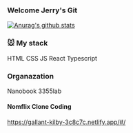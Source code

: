 ### Welcome Jerry's Git

[![Anurag's github stats](https://github-readme-stats.vercel.app/api?username=shin101004)](https://github.com/anuraghazra/github-readme-stats)

### 🐭 My stack
HTML
CSS
JS
React
Typescript

### Organazation
Nanobook
3355lab

#### Nomflix Clone Coding
https://gallant-kilby-3c8c7c.netlify.app/#/
